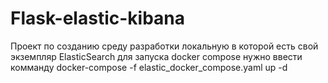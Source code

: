 # Flask-elastic-kibana
Проект по созданию среду разработки локальную в которой есть свой экземпляр ElasticSearch
для запуска docker compose  нужно ввести комманду docker-compose -f elastic_docker_compose.yaml up -d 
